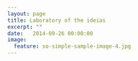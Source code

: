 ```yaml
---
layout: page
title: Laboratory of the ideias
excerpt: ""
date:   2014-09-26 00:00:00
image:
  feature: so-simple-sample-image-4.jpg
---
```

